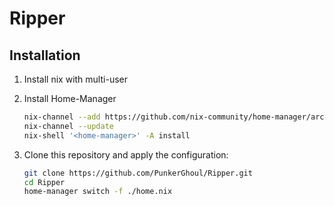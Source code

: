 # Ripper

## Installation

1. Install nix with multi-user
2. Install Home-Manager

    ```bash
    nix-channel --add https://github.com/nix-community/home-manager/archive/master.tar.gz home-manager
    nix-channel --update
    nix-shell '<home-manager>' -A install
    ```

3. Clone this repository and apply the configuration:

    ```bash
    git clone https://github.com/PunkerGhoul/Ripper.git
    cd Ripper
    home-manager switch -f ./home.nix
    ```
